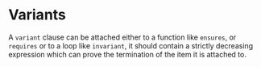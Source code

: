 # Variants

A `variant` clause can be attached either to a function like `ensures`, or `requires` or to a loop like `invariant`, it should contain a strictly decreasing expression which can prove the termination of the item it is attached to.

<!-- TODO: be more precise:
- where exactly is `variant` allowed ?
- At least one example -->
